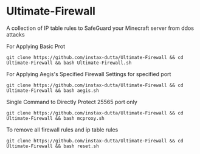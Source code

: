 # Ultimate-Firewall
A collection of IP table rules to SafeGuard your Minecraft server from ddos attacks

For Applying Basic Prot
```
git clone https://github.com/instax-dutta/Ultimate-Firewall && cd Ultimate-Firewall && bash Ultimate-Firewall.sh
```
For Applying Aegis's Specified Firewall Settings for specified port
```
git clone https://github.com/instax-dutta/Ultimate-Firewall && cd Ultimate-Firewall && bash aegis.sh
```
Single Command to Directly Protect 25565 port only
```
git clone https://github.com/instax-dutta/Ultimate-Firewall && cd Ultimate-Firewall && bash mcproxy.sh
```

To remove all firewall rules and ip table rules
```
git clone https://github.com/instax-dutta/Ultimate-Firewall && cd Ultimate-Firewall && bash reset.sh
```
